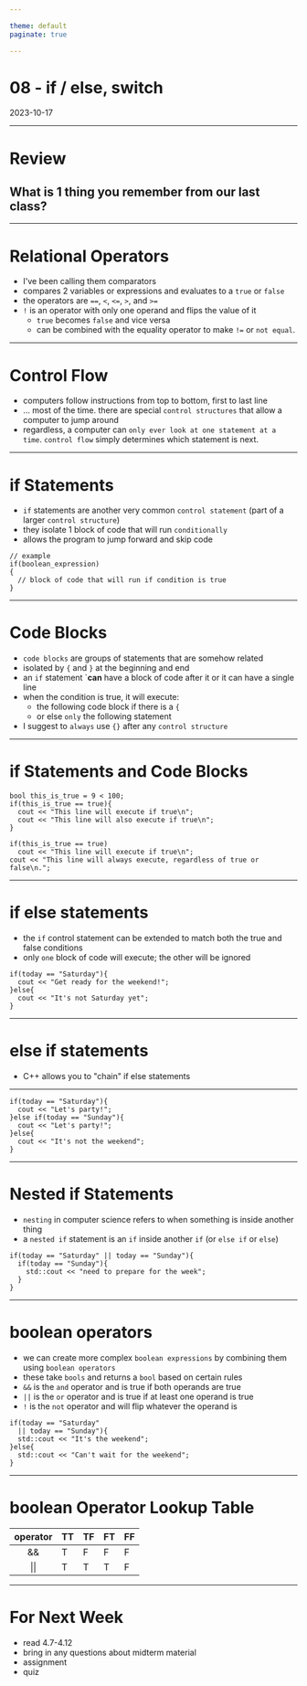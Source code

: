 ```yaml
---

theme: default
paginate: true

---
```


# 08 - if / else, switch
2023-10-17

---

# Review
## What is 1 thing you remember from our last class?

---

# Relational Operators

- I've been calling them comparators
- compares 2 variables or expressions and evaluates to a `true` or `false`
- the operators are `==`, `<`, `<=`, `>`, and `>=`
- `!` is an operator with only one operand and flips the value of it
  - `true` becomes `false` and vice versa
  - can be combined with the equality operator to make `!=` or `not equal`.

---

# Control Flow

- computers follow instructions from top to bottom, first to last line
- ... most of the time. there are special `control structures` that allow a computer to jump around
- regardless, a computer can `only ever look at one statement at a time`. `control flow` simply determines which statement is next.

---

# if Statements

- `if` statements are another very common `control statement` (part of a larger `control structure`)
- they isolate 1 block of code that will run `conditionally`
- allows the program to jump forward and skip code

```
// example
if(boolean_expression)
{
  // block of code that will run if condition is true
}
```

---

# Code Blocks

- `code blocks` are groups of statements that are somehow related
- isolated by `{` and `}` at the beginning and end
- an `if` statement `**can** have a block of code after it or it can have a single line
- when the condition is true, it will execute:
  - the following code block if there is a `{`
  - or else `only` the following statement
- I suggest to `always` use `{}` after any `control structure`

---

# if Statements and Code Blocks

```
bool this_is_true = 9 < 100;
if(this_is_true == true){
  cout << "This line will execute if true\n";
  cout << "This line will also execute if true\n";
}

if(this_is_true == true)
  cout << "This line will execute if true\n";
cout << "This line will always execute, regardless of true or false\n.";
```

---

# if else statements

- the `if` control statement can be extended to match both the true and false conditions
- only `one` block of code will execute; the other will be ignored

```
if(today == "Saturday"){
  cout << "Get ready for the weekend!";
}else{
  cout << "It's not Saturday yet";
}
```

---

# else if statements

- C++ allows you to "chain" if else statements

---

```
if(today == "Saturday"){
  cout << "Let's party!";
}else if(today == "Sunday"){
  cout << "Let's party!";
}else{
  cout << "It's not the weekend";
}
```

---

# Nested if Statements

- `nesting` in computer science refers to when something is inside another thing
- a `nested if` statement is an `if` inside another `if` (or `else if` or `else`)

```
if(today == "Saturday" || today == "Sunday"){
  if(today == "Sunday"){
    std::cout << "need to prepare for the week";
  }
}

```
---

# boolean operators

- we can create more complex `boolean expressions` by combining them using `boolean operators`
- these take `bools` and returns a `bool` based on certain rules
- `&&` is the `and` operator and is true if both operands are true
- `||` is the `or` operator and is true if at least one operand is true
- `!` is the `not` operator and will flip whatever the operand is

```
if(today == "Saturday"
  || today == "Sunday"){
  std::cout << "It's the weekend";
}else{
  std::cout << "Can't wait for the weekend";
}
```

---

# boolean Operator Lookup Table

| operator | TT | TF | FT | FF |
| :------: | -- | -- | -- | -- |
| &&       | T  | F  | F  | F  |
| \|\|     | T  | T  | T  | F  |

---

# For Next Week

- read 4.7-4.12
- bring in any questions about midterm material
- assignment
- quiz

